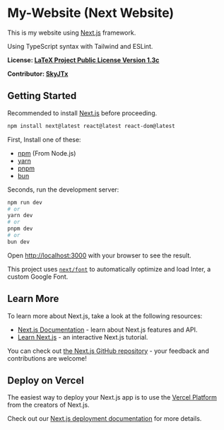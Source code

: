 # My-Website (Next Website)

This is my website using [Next.js](https://nextjs.org/) framework.

Using TypeScript syntax with Tailwind and ESLint.

**License: [LaTeX Project Public License Version 1.3c](https://www.latex-project.org/lppl/lppl-1-3c/)**

**Contributor: [SkyJTx](https://github.com/SkyJTx)**

## Getting Started

Recommended to install [Next.js](https://nextjs.org/docs/getting-started/installation) before proceeding.

```bash
npm install next@latest react@latest react-dom@latest
```

First, Install one of these:
- [npm](https://nodejs.org/en) (From Node.js)
- [yarn](https://yarnpkg.com/)
- [pnpm](https://pnpm.io/)
- [bun](https://bun.sh/)

Seconds, run the development server:

```bash
npm run dev
# or
yarn dev
# or
pnpm dev
# or
bun dev
```

Open [http://localhost:3000](http://localhost:3000) with your browser to see the result.

This project uses [`next/font`](https://nextjs.org/docs/basic-features/font-optimization) to automatically optimize and load Inter, a custom Google Font.

## Learn More

To learn more about Next.js, take a look at the following resources:

- [Next.js Documentation](https://nextjs.org/docs) - learn about Next.js features and API.
- [Learn Next.js](https://nextjs.org/learn) - an interactive Next.js tutorial.

You can check out [the Next.js GitHub repository](https://github.com/vercel/next.js/) - your feedback and contributions are welcome!

## Deploy on Vercel

The easiest way to deploy your Next.js app is to use the [Vercel Platform](https://vercel.com/new?utm_medium=default-template&filter=next.js&utm_source=create-next-app&utm_campaign=create-next-app-readme) from the creators of Next.js.

Check out our [Next.js deployment documentation](https://nextjs.org/docs/deployment) for more details.
